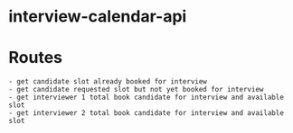 # interview-calendar-api
# Routes 
    - get candidate slot already booked for interview
    - get candidate requested slot but not yet booked for interview
    - get interviewer 1 total book candidate for interview and available slot
    - get interviewer 2 total book candidate for interview and available slot